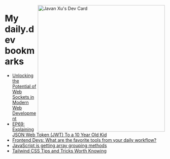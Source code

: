 
<a href="https://app.daily.dev/JavanXU"><img align="right" src="https://api.daily.dev/devcards/e45a150971844cd6959a94bb94e861ea.png?r=quw" width="400" alt="Javan Xu's Dev Card"/></a>

# My daily.dev bookmarks
<!-- daily.dev BOOKMARKS:START -->
- [Unlocking the Potential of Web Sockets in Modern Web Development](https://app.daily.dev/posts/rpomXffcS?utm_source=rss&utm_medium=bookmarks&utm_campaign=6ueXw3FRNQzpNtewCDbI6)
- [EP69: Explaining JSON Web Token &lpar;JWT&rpar; To a 10 Year Old Kid](https://app.daily.dev/posts/pi7nQpHO5?utm_source=rss&utm_medium=bookmarks&utm_campaign=6ueXw3FRNQzpNtewCDbI6)
- [Frontend Devs: What are the favorite tools from your daily workflow?](https://app.daily.dev/posts/QcxI3Cgx8?utm_source=rss&utm_medium=bookmarks&utm_campaign=6ueXw3FRNQzpNtewCDbI6)
- [JavaScript is getting array grouping methods](https://app.daily.dev/posts/CwU5GJlH4?utm_source=rss&utm_medium=bookmarks&utm_campaign=6ueXw3FRNQzpNtewCDbI6)
- [Tailwind CSS Tips and Tricks Worth Knowing](https://app.daily.dev/posts/TVyCaidq8?utm_source=rss&utm_medium=bookmarks&utm_campaign=6ueXw3FRNQzpNtewCDbI6)
<!-- daily.dev BOOKMARKS:END -->
